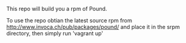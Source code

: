 This repo will build you a rpm of Pound.

To use the repo obtian the latest source rpm from http://www.invoca.ch/pub/packages/pound/ and place it in the srpm directory, then simply run 'vagrant up'

